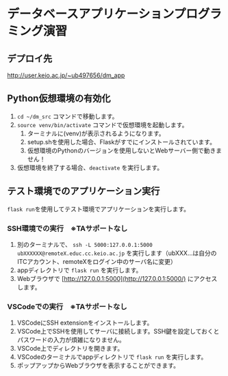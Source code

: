 # データベースアプリケーションプログラミング演習

## デプロイ先
http://user.keio.ac.jp/~ub497656/dm_app

## Python仮想環境の有効化
1. `cd ~/dm_src` コマンドで移動します。
2. `source venv/bin/activate` コマンドで仮想環境を起動します。
    1. ターミナルに(venv)が表示されるようになります。
    2. setup.shを使用した場合、Flaskがすでにインストールされています。
    3. 仮想環境のPythonのバージョンを使用しないとWebサーバー側で動きません！
3. 仮想環境を終了する場合、`deactivate` を実行します。

## テスト環境でのアプリケーション実行
`flask run`を使用してテスト環境でアプリケーションを実行します。

### SSH環境での実行　※TAサポートなし
1. 別のターミナルで、 `ssh -L 5000:127.0.0.1:5000 ubXXXXXX@remoteX.educ.cc.keio.ac.jp` を実行します（ubXXX…は自分のITCアカウント、remoteXをログイン中のサーバ名に変更）
2. appディレクトリで `flask run` を実行します。
3. Webブラウザで [http://127.0.0.1:5000](http://127.0.0.1:5000/) にアクセスします。

### VSCodeでの実行　※TAサポートなし

1. VSCodeにSSH extensionをインストールします。
2. VSCode上でSSHを使用してサーバに接続します。SSH鍵を設定しておくとパスワードの入力が煩雑になりません。
3. VSCode上でディレクトリを開きます。
4. VSCodeのターミナルでappディレクトリで `flask run` を実行します。
5. ポップアップからWebブラウザを表示することができます。

